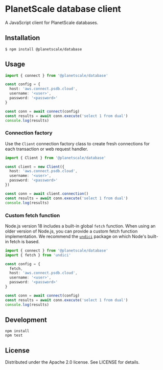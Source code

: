 # PlanetScale database client

A JavaScript client for PlanetScale databases.

## Installation

```
$ npm install @planetscale/database
```

## Usage

```ts
import { connect } from '@planetscale/database'

const config = {
  host: 'aws.connect.psdb.cloud',
  username: '<user>',
  password: '<password>'
}

const conn = await connect(config)
const results = await conn.execute('select 1 from dual')
console.log(results)
```

### Connection factory

Use the `Client` connection factory class to create fresh connections for each transaction or web request handler.

```ts
import { Client } from '@planetscale/database'

const client = new Client({
  host: 'aws.connect.psdb.cloud',
  username: '<user>',
  password: '<password>'
})

const conn = await client.connection()
const results = await conn.execute('select 1 from dual')
console.log(results)
```

### Custom fetch function

Node.js version 18 includes a built-in global `fetch` function. When using an older version of Node.js, you can provide a custom fetch function implementation. We recommend the [`undici`][1] package on which Node's built-in fetch is based.

[1]: https://github.com/nodejs/undici

```ts
import { connect } from '@planetscale/database'
import { fetch } from 'undici'

const config = {
  fetch,
  host: 'aws.connect.psdb.cloud',
  username: '<user>',
  password: '<password>'
}

const conn = await connect(config)
const results = await conn.execute('select 1 from dual')
console.log(results)
```

## Development

```
npm install
npm test
```

## License

Distributed under the Apache 2.0 license. See LICENSE for details.
